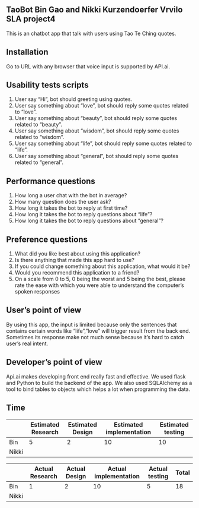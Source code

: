 ## TaoBot Bin Gao and Nikki Kurzendoerfer Vrvilo SLA project4

This is an chatbot app that talk with users using Tao Te Ching quotes.
## Installation
Go to URL with any browser that voice input is supported by API.ai.
## Usability tests scripts
1. User say “Hi”, bot should greeting using quotes.
2. User say something about “love”, bot should reply some quotes related to “love”.
3. User say something about “beauty”, bot should reply some quotes related to “beauty”.
4. User say something about “wisdom”, bot should reply some quotes related to “wisdom”.
5. User say something about “life”, bot should reply some quotes related to “life”.
6. User say something about “general”, bot should reply some quotes related to “general”.


## Performance questions
1. How long a user chat with the bot in average?
2. How many question does the user ask?
3. How long it takes the bot to reply at first time?
4. How long it takes the bot to reply questions about “life”?
5. How long it takes the bot to reply questions about “general”?

## Preference questions
1. What did you like best about using this application?
2. Is there anything that made this app hard to use?
3. If you could change something about this application, what would it be?
4. Would you recommend this application to a friend?
5. On a scale from 0 to 5, 0 being the worst and 5 being the best, please rate the ease with which you were able to understand the computer’s spoken responses

## User’s point of view
By using this app, the input is limited because only the sentences that contains certain words like “life”,”love” will trigger result from the back end.  Sometimes its response make not much sense because it’s hard to catch user’s real intent.

## Developer’s point of view
Api.ai makes developing front end really fast and effective. We used flask and Python to build the backend of the app. We also used SQLAlchemy as a tool to bind tables to objects which helps a lot when programming the data.
## Time
| 	 	| Estimated Research| Estimated Design |Estimated implementation |Estimated testing |
|-------|-------------------|------------------|-------------------------|------------------|
|Bin	|	   5			|		2		   |			10			 |		10			|	  
|Nikki	|	   				|				   |						 |					|

| 	 	| Actual Research	| Actual Design    |Actual implementation	 |Actual testing 	| Total |
|-------|-------------------|------------------|-------------------------|------------------|-------|
|Bin	|	   1			|		2		   |			10			 |		5			|   18	|
|Nikki	|	   				|				   |						 |					|		|
